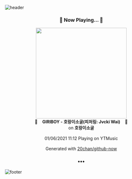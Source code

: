 ![header](https://capsule-render.vercel.app/api?type=wave&height=170&section=header&text=Hi.%20I'm%20SHIFT&fontColor=090707&fontAlignX=45&fontAlignY=65&fontSize=100)

<h3 align="center">🎵 Now Playing... 🎵</h3>
<p align="center">
  <a href="https://music.youtube.com/channel/UCMRvw9TUJB5m32YPrxLu7ag">
    <img width="300" src="https://lh3.googleusercontent.com/oUgdeF9lksntXEb6C_vhZ5NPC57uubX8F-4I6GWXqG2v6bQ1yMu5OdfPf_2esaCHRqetLrNtF_L4uLY">
  </a>
  <br>
  🎵&nbsp&nbsp&nbsp <b>GIRIBOY - 호랑이소굴(피처링: Jvcki Wai)</b> &nbsp&nbsp&nbsp🎵
  <br>
  on <b>호랑이소굴</b>
  
  <br />
  <br />
  01/06/2021 11:12 Playing on YTMusic
  <br />
  <br />
  Generated with <a href="https://github.com/20chan/github-now">20chan/github-now</a>
</p>

<h3 align="center">•••</h3>

![footer](https://capsule-render.vercel.app/api?type=wave&height=150&section=footer)
